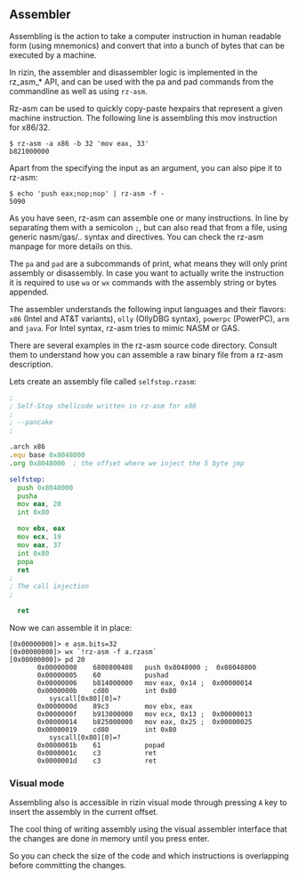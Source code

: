 ## Assembler

Assembling is the action to take a computer instruction in human readable form (using mnemonics) and convert that into a bunch of bytes that can be executed by a machine.

In rizin, the assembler and disassembler logic is implemented in the rz_asm_* API, and can be used with the pa and pad commands from the commandline as well as using `rz-asm`.

Rz-asm can be used to quickly copy-paste hexpairs that represent a given machine instruction. The following line is assembling this mov instruction for x86/32.

```
$ rz-asm -a x86 -b 32 'mov eax, 33'
b821000000
```

Apart from the specifying the input as an argument, you can also pipe it to rz-asm:

```
$ echo 'push eax;nop;nop' | rz-asm -f -
5090
```

As you have seen, rz-asm can assemble one or many instructions. In line by separating them with a semicolon `;`, but can also read that from a file, using generic nasm/gas/.. syntax and directives. You can check the rz-asm manpage for more details on this.

The `pa` and `pad` are a subcommands of print, what means they will only print assembly or disassembly. In case you want to actually write the instruction it is required to use `wa` or `wx` commands with the assembly string or bytes appended.

The assembler understands the following input languages and their flavors: `x86` (Intel and AT&T variants), `olly` (OllyDBG syntax), `powerpc` (PowerPC), `arm` and `java`. For Intel syntax, rz-asm tries to mimic NASM or GAS.

There are several examples in the rz-asm source code directory. Consult them to understand how you can assemble a raw binary file from a rz-asm description.

Lets create an assembly file called `selfstop.rzasm`:

```asm
;
; Self-Stop shellcode written in rz-asm for x86
;
; --pancake
;

.arch x86
.equ base 0x8048000
.org 0x8048000  ; the offset where we inject the 5 byte jmp

selfstop:
  push 0x8048000
  pusha
  mov eax, 20
  int 0x80

  mov ebx, eax
  mov ecx, 19
  mov eax, 37
  int 0x80
  popa
  ret
;
; The call injection
;

  ret
```

Now we can assemble it in place:

```
[0x00000000]> e asm.bits=32
[0x00000000]> wx `!rz-asm -f a.rzasm`
[0x00000000]> pd 20
	   0x00000000    6800800408   push 0x8048000 ;  0x08048000
	   0x00000005    60           pushad
	   0x00000006    b814000000   mov eax, 0x14 ;  0x00000014
	   0x0000000b    cd80         int 0x80
		  syscall[0x80][0]=?
	   0x0000000d    89c3         mov ebx, eax
	   0x0000000f    b913000000   mov ecx, 0x13 ;  0x00000013
	   0x00000014    b825000000   mov eax, 0x25 ;  0x00000025
	   0x00000019    cd80         int 0x80
		  syscall[0x80][0]=?
	   0x0000001b    61           popad
	   0x0000001c    c3           ret
	   0x0000001d    c3           ret
```

### Visual mode

Assembling also is accessible in rizin visual mode through pressing `A` key to insert the assembly in the current offset.

The cool thing of writing assembly using the visual assembler interface that the changes are done in memory until you press enter.

So you can check the size of the code and which instructions is overlapping before committing the changes.

